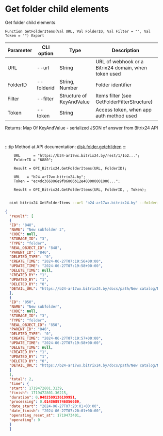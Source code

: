 ﻿---
sidebar_position: 7
---

# Get folder child elements
 Get folder child elements



`Function GetFolderItems(Val URL, Val FolderID, Val Filter = "", Val Token = "") Export`

  | Parameter | CLI option | Type | Description |
  |-|-|-|-|
  | URL | --url | String | URL of webhook or a Bitrix24 domain, when token used |
  | FolderID | --folderid | String, Number | Folder identifier |
  | Filter | --filter | Structure of KeyAndValue | Items filter (see GetFolderFilterStructure) |
  | Token | --token | String | Access token, when app auth method used |

  
  Returns:  Map Of KeyAndValue - serialized JSON of answer from Bitrix24 API

<br/>

:::tip
Method at API documentation: [disk.folder.getchildren](https://dev.1c-bitrix.ru/rest_help/disk/folder/disk_folder_getchildren.php)
:::
<br/>


```bsl title="Code example"
    URL      = "https://b24-ar17wx.bitrix24.by/rest/1/1o2...";
    FolderID = "6880";

    Result = OPI_Bitrix24.GetFolderItems(URL, FolderID);

    URL   = "b24-ar17wx.bitrix24.by";
    Token = "ec4dc366006e9f06006b12e400000001000...";

    Result = OPI_Bitrix24.GetFolderItems(URL, FolderID, , Token);
```



```sh title="CLI command example"
    
  oint bitrix24 GetFolderItems --url "b24-ar17wx.bitrix24.by" --folderid "5016" --filter %filter% --token "fe3fa966006e9f06006b12e400000001000..."

```

```json title="Result"
{
  "result": [
  {
  "ID": "848",
  "NAME": "New subfolder 2",
  "CODE": null,
  "STORAGE_ID": "3",
  "TYPE": "folder",
  "REAL_OBJECT_ID": "848",
  "PARENT_ID": "846",
  "DELETED_TYPE": "0",
  "CREATE_TIME": "2024-06-27T07:19:56+00:00",
  "UPDATE_TIME": "2024-06-27T07:19:58+00:00",
  "DELETE_TIME": null,
  "CREATED_BY": "1",
  "UPDATED_BY": "1",
  "DELETED_BY": "0",
  "DETAIL_URL": "https://b24-ar17wx.bitrix24.by/docs/path/New catalog/New subfolder 2"
  },
  {
  "ID": "850",
  "NAME": "New subfolder",
  "CODE": null,
  "STORAGE_ID": "3",
  "TYPE": "folder",
  "REAL_OBJECT_ID": "850",
  "PARENT_ID": "846",
  "DELETED_TYPE": "0",
  "CREATE_TIME": "2024-06-27T07:19:57+00:00",
  "UPDATE_TIME": "2024-06-27T07:19:58+00:00",
  "DELETE_TIME": null,
  "CREATED_BY": "1",
  "UPDATED_BY": "1",
  "DELETED_BY": "0",
  "DETAIL_URL": "https://b24-ar17wx.bitrix24.by/docs/path/New catalog/New subfolder"
  }
  ],
  "total": 2,
  "time": {
  "start": 1719472801.3139,
  "finish": 1719472801.36215,
  "duration": 0.0482509136199951,
  "processing": 0.0148689746856689,
  "date_start": "2024-06-27T07:20:01+00:00",
  "date_finish": "2024-06-27T07:20:01+00:00",
  "operating_reset_at": 1719473401,
  "operating": 0
  }
  }
```
